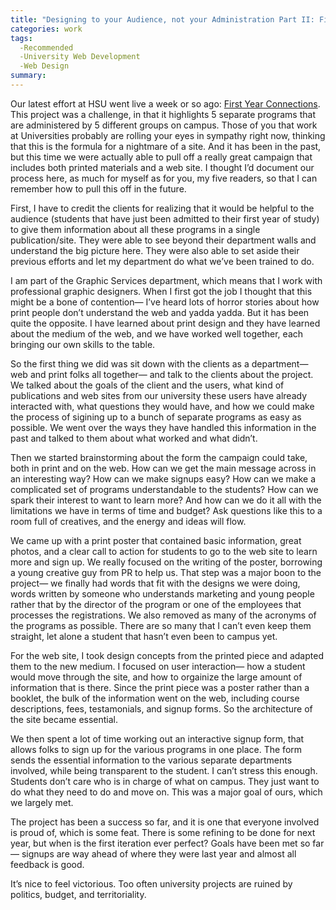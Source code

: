 ```yaml
---
title: "Designing to your Audience, not your Administration Part II: First Year Connections"
categories: work
tags:
  -Recommended
  -University Web Development
  -Web Design
summary: 
---
```

<p>Our latest effort at <span class="caps">HSU</span> went live a week or so ago: <a href="http://www.humboldt.edu/firstyear">First Year Connections</a>.  This project was a challenge, in that it highlights 5 separate programs that are administered by 5 different groups on campus.  Those of you that work at Universities probably are rolling your eyes in sympathy right now, thinking that this is the formula for a nightmare of a site.  And it has been in the past, but this time we were actually able to pull off a really great campaign that includes both printed materials and a web site.  I thought I&#8217;d document our process here, as much for myself as for you, my five readers, so that I can remember how to pull this off in the future.</p>

<p>First, I have to credit the clients for realizing that it would be helpful to the audience (students that have just been admitted to their first year of study) to give them information about all these programs in a single publication/site.  They were able to see beyond their department walls and understand the big picture here.  They were also able to set aside their previous efforts and let my department do what we&#8217;ve been trained to do.</p>

<p>I am part of the Graphic Services department, which means that I work with professional graphic designers.  When I first got the job I thought that this might be a bone of contention&#8212; I&#8217;ve heard lots of horror stories about how print people don&#8217;t understand the web and yadda yadda.  But it has been quite the opposite.  I have learned about print design and they have learned about the medium of the web, and we have worked well together, each bringing our own skills to the table.</p>

<p>So the first thing we did was sit down with the clients as a department&#8212; web and print folks all together&#8212; and talk to the clients about the project.  We talked about the goals of the client and the users, what kind of publications and web sites from our university these users have already interacted with, what questions they would have, and how we could make the process of sigining up to a bunch of separate programs as easy as possible.  We went over the ways they have handled this information in the past and talked to them about what worked and what didn&#8217;t.</p>

<p>Then we started brainstorming about the form the campaign could take, both in print and on the web.  How can we get the main message across in an interesting way? How can we make signups easy?  How can we make a complicated set of programs understandable to the students?  How can we spark their interest to want to learn more? And how can we do it all with the limitations we have in terms of time and budget?  Ask questions like this to a room full of creatives, and the energy and ideas will flow.</p>

<p>We came up with a print poster that contained basic information, great photos, and a clear call to action for students to go to the web site to learn more and sign up.  We really focused on the writing of the poster, borrowing a young creative guy from PR to help us.  That step was a major boon to the project&#8212; we finally had words that fit with the designs we were doing, words written by someone who understands marketing and young people rather that by the director of the program or one of the employees that processes the registrations. We also removed as many of the acronyms of the programs as possible.  There are so many that I can&#8217;t even keep them straight, let alone a student that hasn&#8217;t even been to campus yet.</p>

<p>For the web site, I  took design concepts from the printed piece and adapted them to the new medium.  I focused on user interaction&#8212;  how a student would move through the site, and how to orgainize the large amount of information that is there.  Since the print piece was a poster rather than a booklet, the bulk of the information went on the web, including course descriptions, fees, testamonials, and signup forms.  So the architecture of the site became essential.</p>

<p>We then spent a lot of time working out an interactive signup form, that allows folks to sign up for the various programs in one place.  The form sends the essential information to the various separate departments involved, while being transparent to the student.  I can&#8217;t stress this enough.  Students don&#8217;t care who is in charge of what on campus.  They just want to do what they need to do and move on.  This was a major goal of ours, which we largely met. </p>

<p>The project has been a success so far, and it is one that everyone involved is proud of, which is some feat.  There is some refining to be done for next year, but when is the first iteration ever perfect?  Goals have been met so far&#8212; signups are way ahead of where they were last year and almost all feedback is good.  </p>

<p>It&#8217;s nice to feel victorious. Too often university projects are ruined by politics, budget, and territoriality.</p>
